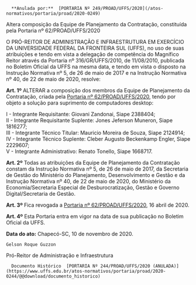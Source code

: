       **Anulada por:**  [PORTARIA Nº 249/PROAD/UFFS/2020](/atos-normativos/portaria/proad/2020-0249) 

   Altera composição da Equipe de Planejamento da Contratação, constituída pela Portaria nº 62/PROAD/UFFS/2020  

O PRÓ-REITOR DE ADMINISTRAÇÃO E INFRAESTRUTURA EM EXERCÍCIO DA UNIVERSIDADE FEDERAL DA FRONTEIRA SUL (UFFS), no uso de suas atribuições e tendo em vista a delegação de competência do Magnífico Reitor através da Portaria nº 316/GR/UFFS/2010, de 11/08/2010, publicada no Boletim Oficial da UFFS na mesma data, e tendo em vista o disposto na Instrução Normativa nº 5, de 26 de maio de 2017 e na Instrução Normativa nº 40, de 22 de maio de 2020, resolve:

 **Art. 1º** ALTERAR a composição dos membros da Equipe de Planejamento da Contratação, criada pela [Portaria nº 62/PROAD/UFFS/2020](https://www.uffs.edu.br/atos-normativos/portaria/proad/2020-0062), tendo por objeto a solução para suprimento de computadores desktop:

 I - Integrante Requisitante: Giovani Zandonai, Siape 2388404;  
II - Integrante Requisitante Suplente: Jones Jeferson Muneron, Siape 1816277;  
III - Integrante Técnico Titular: Mauricio Moreira de Souza, Siape 2124914;  
IV - Integrante Técnico Suplente: Cleber Augusto Beckenkamp Engler, Siape 2229607;  
V - Integrante Administrativo: Renato Tonello, Siape 1668717.

 **Art. 2º** Todas as atribuições da Equipe de Planejamento da Contratação constam da Instrução Normativa nº 5, de 26 de maio de 2017, da Secretaria de Gestão do Ministério do Planejamento, Desenvolvimento e Gestão e da Instrução Normativa nº 40, de 22 de maio de 2020, do Ministério da Economia/Secretaria Especial de Desburocratização, Gestão e Governo Digital/Secretaria de Gestão.

 **Art. 3º** Fica revogada a [Portaria nº 62/PROAD/UFFS/2020](https://www.uffs.edu.br/atos-normativos/portaria/proad/2020-0062), 16 abril de 2020.

 **Art. 4º** Esta Portaria entra em vigor na data de sua publicação no Boletim Oficial da UFFS.

   **Data do ato:** Chapecó-SC, 10 de novembro de 2020.   
 

    Gelson Roque Guzzon   
 Pró-Reitor de Administração e Infraestrutura 

      Documento Histórico  [PORTARIA Nº 244/PROAD/UFFS/2020 (ANULADA)](https://www.uffs.edu.br/atos-normativos/portaria/proad/2020-0244/@@download/documento_historico)     
      